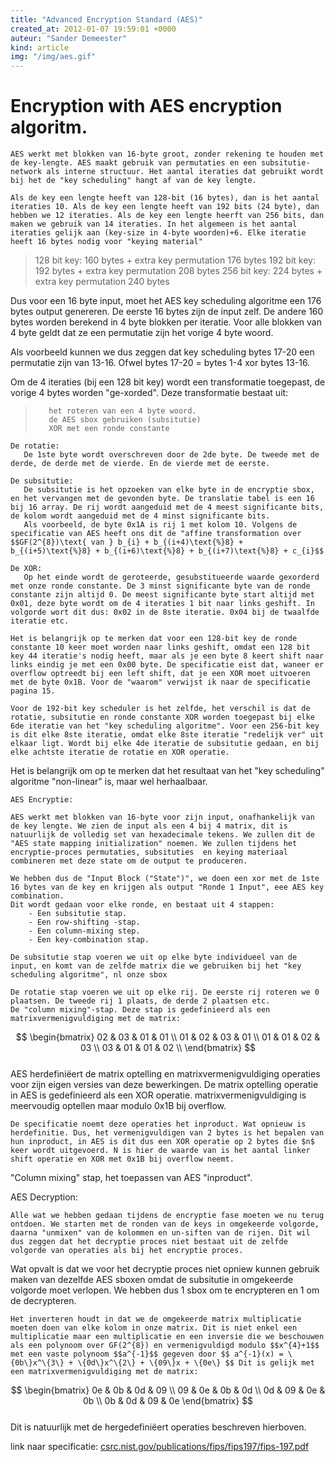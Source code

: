 ```yaml
---
title: "Advanced Encryption Standard (AES)"
created_at: 2012-01-07 19:59:01 +0000
auteur: "Sander Demeester"
kind: article
img: "/img/aes.gif"
---
```


Encryption with AES encryption algoritm.
=====================================     
    AES werkt met blokken van 16-byte groot, zonder rekening te houden met de key-lengte. AES maakt gebruik van permutaties en een subsitutie-network als interne structuur. Het aantal iteraties dat gebruikt wordt bij het de "key scheduling" hangt af van de key lengte.

    Als de key een lengte heeft van 128-bit (16 bytes), dan is het aantal iteraties 10. Als de key een lengte heeft van 192 bits (24 byte), dan hebben we 12 iteraties. Als de key een lengte heerft van 256 bits, dan maken we gebruik van 14 iteraties. In het algemeen is het aantal iteraties gelijk aan (key-size in 4-byte woorden)+6. Elke iteratie heeft 16 bytes nodig voor "keying material"
>    128 bit key: 160 bytes + extra key permutation 176 bytes
>    192 bit key: 192 bytes + extra key permutation 208 bytes
>    256 bit key: 224 bytes + extra key permutation 240 bytes

<!-- more -->
Dus voor een 16 byte input, moet het AES key scheduling algoritme een 176 bytes output genereren. De eerste 16 bytes zijn de input zelf. De andere 160 bytes worden berekend in 4 byte blokken per iteratie. Voor alle blokken van 4 byte geldt dat ze een permutatie zijn het vorige 4 byte woord.
     
Als voorbeeld kunnen we dus zeggen dat key scheduling bytes 17-20 een permutatie zijn van 13-16. Ofwel bytes 17-20 = bytes 1-4 xor bytes 13-16.
     
Om de 4 iteraties (bij een 128 bit key) wordt een transformatie toegepast, de vorige 4 bytes worden "ge-xorded". Deze transformatie bestaat uit:

>        het roteren van een 4 byte woord.
>        de AES sbox gebruiken (subsitutie)
>        XOR met een ronde constante

     
    De rotatie:
       De 1ste byte wordt overschreven door de 2de byte. De tweede met de derde, de derde met de vierde. En de vierde met de eerste.
     
    De subsitutie:
       De subsitutie is het opzoeken van elke byte in de encryptie sbox, en het vervangen met de gevonden byte. De translatie tabel is een 16 bij 16 array. De rij wordt aangeduid met de 4 meest significante bits, de kolom wordt aangeduid met de 4 minst significante bits.
       Als voorbeeld, de byte 0x1A is rij 1 met kolom 10. Volgens de specificatie van AES heeft ons dit de "affine transformation over $$GF(2^{8})\text{ van } b_{i} + b_{(i+4)\text{%}8} + b_{(i+5)\text{%}8} + b_{(i+6)\text{%}8} + b_{(i+7)\text{%}8} + c_{i}$$
     
    De XOR:
       Op het einde wordt de geroteerde, gesubstitueerde waarde gexorderd met onze ronde constante. De 3 minst significante byte van de ronde constante zijn altijd 0. De meest significante byte start altijd met 0x01, deze byte wordt om de 4 iteraties 1 bit naar links geshift. In volgorde wort dit dus: 0x02 in de 8ste iteratie. 0x04 bij de twaalfde iteratie etc.
     
    Het is belangrijk op te merken dat voor een 128-bit key de ronde constante 10 keer moet worden naar links geshift, omdat een 128 bit key 44 iteratie's nodig heeft, maar als je een byte 8 keert shift naar links eindig je met een 0x00 byte. De specificatie eist dat, waneer er overflow optreedt bij een left shift, dat je een XOR moet uitvoeren met de byte 0x1B. Voor de "waarom" verwijst ik naar de specificatie pagina 15.
     
    Voor de 192-bit key scheduler is het zelfde, het verschil is dat de rotatie, subsitutie en ronde constante XOR worden toegepast bij elke 6de iteratie van het "key scheduling algoritme". Voor een 256-bit key is dit elke 8ste iteratie, omdat elke 8ste iteratie "redelijk ver" uit elkaar ligt. Wordt bij elke 4de iteratie de subsitutie gedaan, en bij elke achtste iteratie de rotatie en XOR operatie.

Het is belangrijk om op te merken dat het resultaat van het "key scheduling" algoritme "non-linear" is, maar wel herhaalbaar.    
     
    AES Encryptie:
     
    AES werkt met blokken van 16-byte voor zijn input, onafhankelijk van de key lengte. We zien de input als een 4 bij 4 matrix, dit is natuurlijk de volledig set van hexadecimale tekens. We zullen dit de "AES state mapping initialization" noemen. We zullen tijdens het encryptie-proces permutaties, subsituties  en keying materiaal combineren met deze state om de output te produceren.
     
    We hebben dus de "Input Block ("State")", we doen een xor met de 1ste 16 bytes van de key en krijgen als output "Ronde 1 Input", eee AES key combination.
    Dit wordt gedaan voor elke ronde, en bestaat uit 4 stappen:
        - Een subsitutie stap.
        - Een row-shifting -stap.
        - Een column-mixing step.
        - Een key-combination stap.
     
    De subsitutie stap voeren we uit op elke byte individueel van de input, en komt van de zelfde matrix die we gebruiken bij het "key scheduling algoritme", nl onze sbox

    De rotatie stap voeren we uit op elke rij. De eerste rij roteren we 0 plaatsen. De tweede rij 1 plaats, de derde 2 plaatsen etc.
    De "column mixing"-stap. Deze stap is gedefinieerd als een matrixvermenigvuldiging met de matrix: 
$$ \begin{bmatrix}  
02 & 03 & 01 & 01 \\
01 & 02 & 03 & 01 \\
01 & 01 & 02 & 03 \\
03 & 01 & 01 & 02 \\
\end{bmatrix} $$  
    AES herdefiniëert de matrix optelling en matrixvermenigvuldiging operaties voor zijn eigen versies van deze bewerkingen.
        De matrix optelling operatie in AES is gedefinieerd als een XOR operatie. matrixvermenigvuldiging is meervoudig optellen maar modulo 0x1B bij overflow.
     
    De specificatie noemt deze operaties het inproduct. Wat opnieuw is herdefinitie. Dus, het vermenigvuldigen van 2 bytes is het bepalen van hun inproduct, in AES is dit dus een XOR operatie op 2 bytes die $n$ keer wordt uitgevoerd. N is hier de waarde van is het aantal linker shift operatie en XOR met 0x1B bij overflow neemt.
     
"Column mixing" stap, het toepassen van AES "inproduct".
   
AES Decryption:
     
    Alle wat we hebben gedaan tijdens de encryptie fase moeten we nu terug ontdoen. We starten met de ronden van de keys in omgekeerde volgorde, daarna "unmixen" van de kolommen en un-siften van de rijen. Dit wil dus zeggen dat het decryptie proces niet bestaat uit de zelfde volgorde van operaties als bij het encryptie proces.
     
Wat opvalt is dat we voor het decryptie proces niet opniew kunnen gebruik maken van dezelfde AES sboxen omdat de subsitutie in omgekeerde volgorde moet verlopen. We hebben dus  1 sbox om te encrypteren en 1 om de decrypteren.
     
    Het inverteren houdt in dat we de omgekeerde matrix multiplicatie moeten doen van elke kolom in onze matrix. Dit is niet enkel een multiplicatie maar een multiplicatie en een inversie die we beschouwen als een polynoom over GF(2^{8}) en vermenigvuldigd modulo $$x^{4}+1$$ met een vaste polynoom $$a^{-1}$$ gegeven door $$ a^{-1}(x) = \{0b\}x^\{3\} + \{0d\}x^\{2\} + \{09\}x + \{0e\} $$ Dit is gelijk met een matrixvermenigvuldiging met de matrix: 
$$ \begin{bmatrix}
0e & 0b & 0d & 09 \\
09 & 0e & 0b & 0d \\
0d & 09 & 0e & 0b \\
0b & 0d & 09 & 0e 
\end{bmatrix} $$  
 Dit is natuurlijk met de hergedefiniëert operaties beschreven hierboven.

link naar specificatie: <a href="csrc.nist.gov/publications/fips/fips197/fips-197.pdf">csrc.nist.gov/publications/fips/fips197/fips-197.pdf</a>


